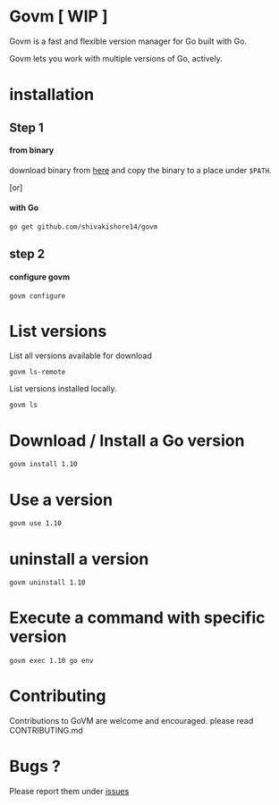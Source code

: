 # Govm [ WIP ]
Govm is a fast and flexible version manager for Go built with Go.

Govm lets you work with multiple versions of Go, actively.


# installation

## Step 1
#### from binary
download binary from [here](https://github.com/shivakishore14/govm/releases)
and copy the binary to a place under `$PATH`.

[or]
#### with Go
```
go get github.com/shivakishore14/govm
```

## step 2
#### configure govm
```
govm configure
```

# List versions
List all versions available for download
```
govm ls-remote
```

List versions installed locally.
```
govm ls
```

# Download / Install a Go version
```
govm install 1.10
```

# Use a version
```
govm use 1.10
```

# uninstall a version
```
govm uninstall 1.10
```

# Execute a command with specific version
```
govm exec 1.10 go env
```

# Contributing

Contributions to GoVM are welcome and encouraged.  please read CONTRIBUTING.md

# Bugs ?
Please report them under [issues](https://github.com/shivakishore14/govm/issues)

